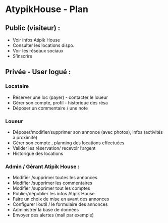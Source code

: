 # AtypikHouse - Plan
## Public (visiteur) :
* Voir infos Atipik House
* Consulter les locations dispo.
* Voir les réseaux sociaux
* S’inscrire
## Privée - User logué :
### Locataire
* Réserver une loc (payer) - contacter le loueur
* Gérer son compte, profil - historique des résa
* Déposer un commentaire / une note
### Loueur
* Déposer/modifier/supprimer son annonce (avec photos), infos (activités à proximité)
* Gérer son compte , planning des locations effectuées
* Valider les réservation/ recevoir l’argent 
* Historique des locations
### Admin / Gérant Atipik House :
* Modifier /supprimer toutes les annonces
* Modifier /supprimer les commentaires
* Modifier /supprimer tout les comptes
* Publier/dépublier les infos Atipik House
* Faire un choix de mise en avant des annonces
* Configurer l’outil / le formulaire des annonces
* Administrer la base de données
* Envoyer des alertes (mail par exemple)
